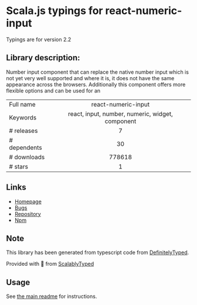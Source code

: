 
# Scala.js typings for react-numeric-input

Typings are for version 2.2

## Library description:
Number input component that can replace the native number input which is not yet very well supported and where it is, it does not have the same appearance across the browsers. Additionally this component offers more flexible options and can be used for an

|                    |                 |
| ------------------ | :-------------: |
| Full name          | react-numeric-input |
| Keywords           | react, input, number, numeric, widget, component |
| # releases         | 7 |
| # dependents       | 30 |
| # downloads        | 778618 |
| # stars            | 1 |

## Links
- [Homepage](https://github.com/vlad-ignatov/react-numeric-input#readme)
- [Bugs](https://github.com/vlad-ignatov/react-numeric-input/issues)
- [Repository](https://github.com/vlad-ignatov/react-numeric-input)
- [Npm](https://www.npmjs.com/package/react-numeric-input)
    


## Note
This library has been generated from typescript code from [DefinitelyTyped](https://definitelytyped.org).

Provided with :purple_heart: from [ScalablyTyped](https://github.com/oyvindberg/ScalablyTyped)

## Usage
See [the main readme](../../readme.md) for instructions.


